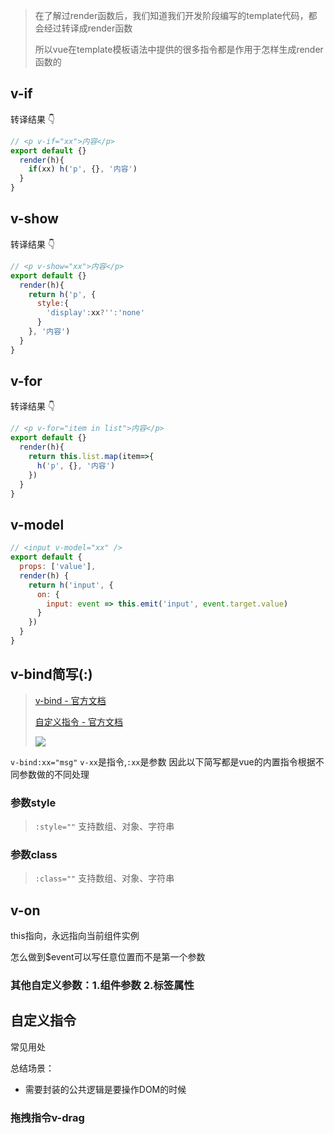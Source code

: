 > 在了解过render函数后，我们知道我们开发阶段编写的template代码，都会经过转译成render函数
> 
> 所以vue在template模板语法中提供的很多指令都是作用于怎样生成render函数的

## v-if
转译结果 👇
```js
// <p v-if="xx">内容</p>
export default {}
  render(h){
    if(xx) h('p', {}, '内容')
  }
}
```

## v-show
转译结果 👇
```js
// <p v-show="xx">内容</p>
export default {}
  render(h){
    return h('p', {
      style:{
        'display':xx?'':'none'
      }
    }, '内容')
  }
}
```

## v-for
转译结果 👇
```js
// <p v-for="item in list">内容</p>
export default {}
  render(h){
    return this.list.map(item=>{
      h('p', {}, '内容')
    })
  }
}
```

## v-model
```js
// <input v-model="xx" />
export default {
  props: ['value'],
  render(h) {
    return h('input', {
      on: {
        input: event => this.emit('input', event.target.value)
      }
    })
  }
}
```

## v-bind简写(:)
> [v-bind - 官方文档](https://cn.vuejs.org/v2/api/#v-bind)
> 
> [自定义指令 - 官方文档](https://cn.vuejs.org/v2/guide/custom-directive.html)
> 
> ![](https://gitee.com/luojinan1/markdown-img/raw/master/20220317215853.png)
> 

`v-bind:xx="msg"` `v-xx`是指令,`:xx`是参数
因此以下简写都是vue的内置指令根据不同参数做的不同处理

### 参数style
> `:style=""`  支持数组、对象、字符串

### 参数class
> `:class=""` 支持数组、对象、字符串

## v-on

this指向，永远指向当前组件实例

怎么做到$event可以写任意位置而不是第一个参数

### 其他自定义参数：1.组件参数 2.标签属性


## 自定义指令

常见用处

总结场景：
- 需要封装的公共逻辑是要操作DOM的时候

### 拖拽指令v-drag
